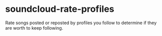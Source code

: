 # soundcloud-rate-profiles
Rate songs posted or reposted by profiles you follow to determine if they are worth to keep following.
